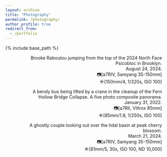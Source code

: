 ```yaml
---
layout: archive
title: "Photography"
permalink: /photography/
author_profile: true
redirect_from:
  - /portfolio
---
```


{% include base_path %}

<figure class="align-center" style="width:90%">
  <img src="{{ site.url }}{{ site.baseurl }}/images/photography/brooke_psicobloc.jpg" alt="">
  <figcaption style="text-align:right">Brooke Raboutou jumping from the top of the 2024 North Face Psicobloc in Brooklyn.<br/>
  August 24, 2024.<br/>
  📷[a7RIV, Samyang 35-150mm]<br/>
  ☀️[150mm/4, 1/320s, ISO 100]</figcaption>
</figure>

<figure class="align-center" style="width:90%">
  <img src="{{ site.url }}{{ site.baseurl }}/images/photography/bus_lift_pano.jpg" alt="">
  <figcaption style="text-align:right">A bendy bus being lifted by a crane in the cleanup of the Fern Hollow Bridge Collapse. A five photo composite panorama.<br/>
  January 31, 2022.<br/>
  📷[a7RII, Viltrox 85mm]<br/>
  ☀️[85mm/1.8, 1/250s, ISO 100]</figcaption>
</figure>

<figure class="align-center" style="width:90%">
  <img src="{{ site.url }}{{ site.baseurl }}/images/photography/cherry_blossoms_long_exposure.jpg" alt="">
  <figcaption style="text-align:right">A ghostly couple looking out over the tidal basin at peak cherry blossom.<br/>
  March 21, 2024.<br/>
  📷[a7RIV, Samyang 35-150mm]<br/>
  ☀️[81mm/5, 30s, ISO 100, ND 10,000]</figcaption>
</figure>


